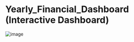 # Yearly_Financial_Dashboard (Interactive Dashboard)
![image](https://github.com/user-attachments/assets/ed80f480-c1d4-4a85-a55c-7ab986338c19)
